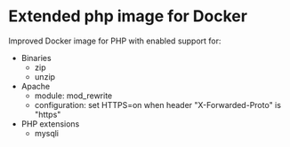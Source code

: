 # Extended php image for Docker

Improved Docker image for PHP with enabled support for:

* Binaries
  * zip
  * unzip
* Apache
  * module: mod_rewrite
  * configuration: set HTTPS=on when header "X-Forwarded-Proto" is "https"
* PHP extensions
  * mysqli
